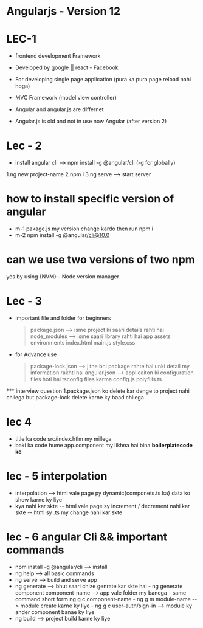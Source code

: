 # Angularjs - Version 12

# LEC-1

- frontend development Framework
- Developed by google || react - Facebook
- For developing single page application (pura ka pura page reload nahi hoga)


- MVC Framework (model view controller)

- Angular and angular.js are differnet
- Angular.js is old and not in use now Angular (after version 2)

# Lec - 2
- install angular cli --> npm install -g @angular/cli (-g for globally)

1.ng new project-name
2.npm i
3.ng serve --> start server

# how to install specific version of angular
- m-1 pakage.js my version change kardo then run npm i
- m-2 npm install -g @angular/cli@10.0

# can we use two versions of two npm

yes by using {NVM} - Node version manager

# Lec - 3
- Important file and folder for beginners
    > package.json --> isme project ki saari details rahti hai
    > node_modules --> isme saari library rahti hai
    > app
    > assets
    > environments
    > index.html
    > main.js
    > style.css

- for Advance use
    > package-lock.json --> jitne bhi package rahte hai unki detail my information rakhti hai
    > angular.json --> applicaiton ki configuration files hoti hai
    > tsconfig files
    > karma.config.js
    > polyfills.ts

*** interview question 
1.package.json ko delete kar denge to project nahi chllega but package-lock delete karne ky baad chllega

# lec 4

- title ka code src/index.htlm my millega
- baki ka code hume app.component my likhna hai bina **boilerplatecode ke**

# lec - 5 interpolation

- interpolation --> html vale page py dynamic{componets.ts ka} data ko show karne ky liye
- kya nahi kar skte 
        -- html vale page sy increment / decrement nahi kar skte
        -- html sy .ts my change nahi kar skte

# lec - 6 angular Cli && important commands
- npm install -g @angular/cli --> install
- ng help --> all basic commands
- ng serve --> build and serve app
- ng generate --> bhut saari chize genrate kar skte hai
                - ng generate component component-name --> app vale folder my banega
                - same command short form ng g c component-name
                - ng g m module-name --> module create karne ky liye
                - ng g c user-auth/sign-in --> module ky ander component banae ky liye
- ng build --> project build karne ky liye